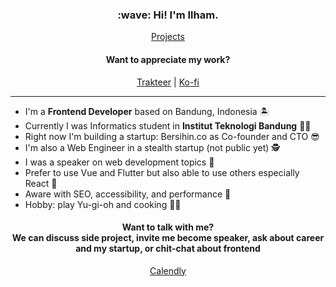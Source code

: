 <h3 align="center">:wave: Hi! I'm Ilham.</h3>

<p align="center">
    <a href="https://portfolio.iwgx.io">Projects</a>
</p>

<h4 align="center">Want to appreciate my work?</h4>

<p align="center">
    <a href="https://trakteer.id/ilhamwahabi">Trakteer</a> |
    <a href="https://ko-fi.com/ilhamwahabi">Ko-fi</a>
</p>

---

- I'm a **Frontend Developer** based on Bandung, Indonesia :desert_island:
- Currently I was Informatics student in **Institut Teknologi Bandung** :man_student:
- Right now I'm building a startup: Bersihin.co as Co-founder and CTO :sunglasses:
- I'm also a Web Engineer in a stealth startup (not public yet) :detective:
- I was a speaker on web development topics :microphone:
- Prefer to use Vue and Flutter but also able to use others especially React :handshake:
- Aware with SEO, accessibility, and performance :rocket:
- Hobby: play Yu-gi-oh and cooking :man_cook:

<h4 align="center">
    Want to talk with me? <br>
    We can discuss side project, invite me become speaker, ask about career and my startup, or chit-chat about frontend
    </h4>

<p align="center">
    <a href="https://calendly.com/ilhamwahabi/bincang-bincang">Calendly</a>
</p>
